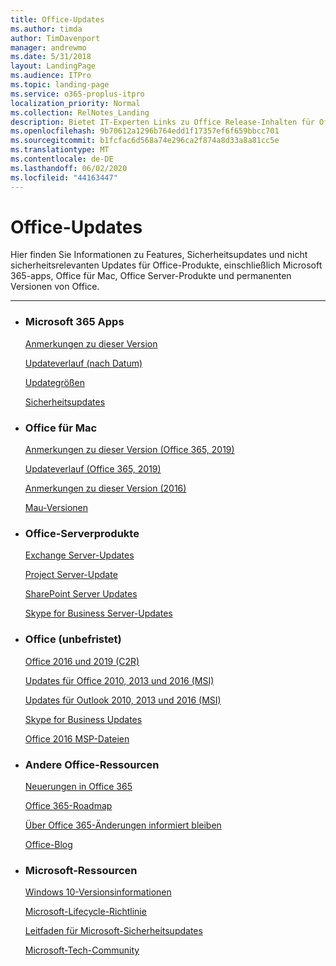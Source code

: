 ```yaml
---
title: Office-Updates
ms.author: timda
author: TimDavenport
manager: andrewmo
ms.date: 5/31/2018
layout: LandingPage
ms.audience: ITPro
ms.topic: landing-page
ms.service: o365-proplus-itpro
localization_priority: Normal
ms.collection: RelNotes_Landing
description: Bietet IT-Experten Links zu Office Release-Inhalten für Office 365 ProPlus-, Office für Mac-, Perpetual Office-und Office-Server Produkte
ms.openlocfilehash: 9b70612a1296b764edd1f17357ef6f659bbcc701
ms.sourcegitcommit: b1fcfac6d568a74e296ca2f874a8d33a8a81cc5e
ms.translationtype: MT
ms.contentlocale: de-DE
ms.lasthandoff: 06/02/2020
ms.locfileid: "44163447"
---
```

# <a name="office-updates"></a>Office-Updates

  
Hier finden Sie Informationen zu Features, Sicherheitsupdates und nicht sicherheitsrelevanten Updates für Office-Produkte, einschließlich Microsoft 365-apps, Office für Mac, Office Server-Produkte und permanenten Versionen von Office.
  

---

<ul class="panelContent cardsW">
    <li>
        <div class="cardSize">
            <div class="cardPadding">
                <div class="card">
                    <div class="cardText">
                        <h3>Microsoft 365 Apps</h3>
                        <p><a href="release-notes-microsoft365-apps.md">Anmerkungen zu dieser Version</a></p>
                        <p><a href="update-history-microsoft365-apps-by-date.md">Updateverlauf (nach Datum)</a></p>
                        <p><a href="download-sizes-microsoft365-apps-updates.md">Updategrößen</a></p>
                        <p><a href="microsoft365-apps-security-updates.md">Sicherheitsupdates</a></p>
                    </div>
                </div>
            </div>
        </div>
    </li>
    <li>
        <div class="cardSize">
            <div class="cardPadding">
                <div class="card">
                    <div class="cardText">
                        <h3>Office für Mac</h3>
                        <p><a href="release-notes-office-for-mac.md">Anmerkungen zu dieser Version (Office 365, 2019)</a></p>
                        <p><a href="update-history-office-for-mac.md">Updateverlauf (Office 365, 2019)</a></p>
                        <p><a href="release-notes-office-2016-mac.md">Anmerkungen zu dieser Version (2016)</a></p>
                        <p><a href="release-history-microsoft-autoupdate.md">Mau-Versionen</a></p>
                     </div>
                </div>
            </div>
        </div>
    </li>
    <li>
        <div class="cardSize">
            <div class="cardPadding">
                <div class="card">
                    <div class="cardText">
                        <h3>Office-Serverprodukte</h3>
                        <p><a href="https://docs.microsoft.com/Exchange/new-features/build-numbers-and-release-dates">Exchange Server-Updates</a></p>
                        <p><a href="project-server-updates.md">Project Server-Update</a></p>
                        <p><a href="sharepoint-updates.md">SharePoint Server Updates</a></p>
                        <p><a href="https://docs.microsoft.com/SkypeForBusiness/sfb-server-updates">Skype for Business Server-Updates</a></p>
               </div>
                </div>
            </div>
        </div> 
    </li>
</ul>  


<ul class="panelContent cardsW">
    <li>
        <div class="cardSize">
            <div class="cardPadding">
                <div class="card">
                    <div class="cardText">
                        <h3>Office (unbefristet)</h3>
                            <p><a href="update-history-office-2019.md">Office 2016 und 2019 (C2R)</a></p>
                            <p><a href="office-updates-msi.md">Updates für Office 2010, 2013 und 2016 (MSI)</a></p>
                            <p><a href="outlook-updates-msi.md">Updates für Outlook 2010, 2013 und 2016 (MSI)</a></p>
                            <p><a href="https://docs.microsoft.com/SkypeForBusiness/sfb-client-updates">Skype for Business Updates</a></p>
                            <p><a href="msp-files-office-2016.md">Office 2016 MSP-Dateien</a></p>
                    </div>
                </div>
            </div>
        </div>
    </li>
    <li>
        <div class="cardSize">
            <div class="cardPadding">
                <div class="card">
                    <div class="cardText">
                        <h3>Andere Office-Ressourcen</h3>
                            <p><a href="https://support.office.com/article/95c8d81d-08ba-42c1-914f-bca4603e1426">Neuerungen in Office 365</a></p>
                            <p><a href="https://www.microsoft.com/microsoft-365/roadmap?rtc=2&filters=O365">Office 365-Roadmap</a></p>
                            <p><a href="https://support.office.com/article/719f4904-cbdd-4889-a0cf-fbd7837dfecd">Über Office 365-Änderungen informiert bleiben</a></p>
                            <p><a href="https://www.microsoft.com/microsoft-365/blog/office/">Office-Blog</a></p>
                    </div>
                </div>
            </div>
        </div>
    </li>
    <li>
        <div class="cardSize">
            <div class="cardPadding">
                <div class="card">
                    <div class="cardText">
                        <h3>Microsoft-Ressourcen</h3>
                            <p><a href="https://www.microsoft.com/itpro/windows-10/release-information">Windows 10-Versionsinformationen</a></p>
                            <p><a href="https://support.microsoft.com/lifecycle">Microsoft-Lifecycle-Richtlinie</a></p>
                            <p><a href="https://portal.msrc.microsoft.com/">Leitfaden für Microsoft-Sicherheitsupdates</a></p>
                            <p><a href="https://techcommunity.microsoft.com/">Microsoft-Tech-Community</a></p>
                    </div>
                </div>
            </div>
        </div>
    </li>
</ul>  
